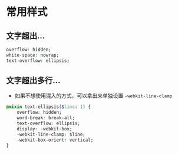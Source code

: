 # 常用样式

## 文字超出...
```css
overflow: hidden;
white-space: nowrap;
text-overflow: ellipsis;
```

## 文字超出多行...
- 如果不想使用混入的方式，可以拿出来单独设置 `-webkit-line-clamp`
```css
@mixin text-ellipsis($line: 1) {
    overflow: hidden;
    word-break: break-all;
    text-overflow: ellipsis;
    display: -webkit-box;
    -webkit-line-clamp: $line;
    -webkit-box-orient: vertical;
}
```